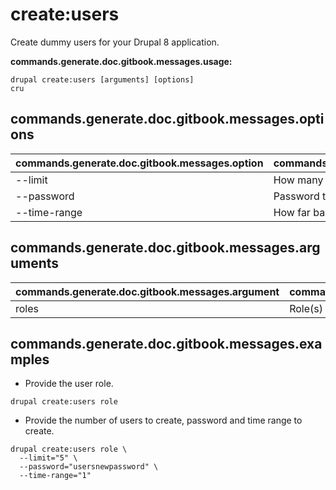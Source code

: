 # create:users
Create dummy users for your Drupal 8 application.

**commands.generate.doc.gitbook.messages.usage:**
```
drupal create:users [arguments] [options]
cru
```

## commands.generate.doc.gitbook.messages.options
commands.generate.doc.gitbook.messages.option | commands.generate.doc.gitbook.messages.details
-------|-------------
--limit | How many users would you like to create
--password | Password to be set to users created
--time-range | How far back in time should the users be dated

## commands.generate.doc.gitbook.messages.arguments
commands.generate.doc.gitbook.messages.argument | commands.generate.doc.gitbook.messages.details
---------|-------------
roles | Role(s) to be used in user creation

## commands.generate.doc.gitbook.messages.examples
* Provide the user role.
```
drupal create:users role
```
* Provide the number of users to create, password and time range to create.
```
drupal create:users role \
  --limit="5" \
  --password="usersnewpassword" \
  --time-range="1"
```
